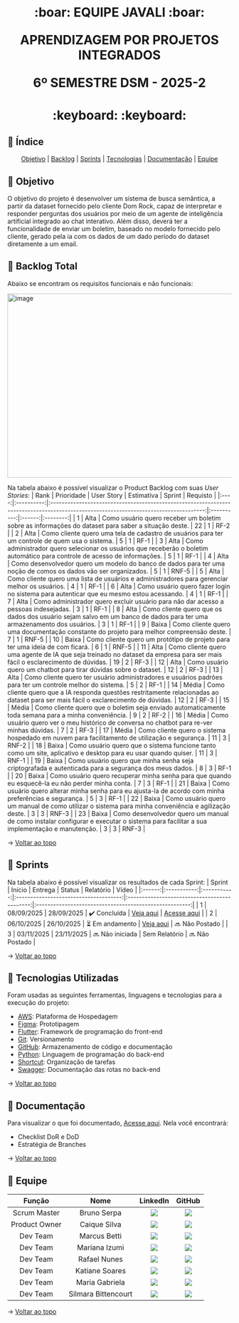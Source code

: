 <span id="topo">
<h1 align='center'>
:boar: EQUIPE JAVALI :boar:

APRENDIZAGEM POR PROJETOS INTEGRADOS

6º SEMESTRE DSM - 2025-2
</h1>
<h1 align='center'> :keyboard:  :keyboard: </h1>

## :mag_right: Índice
<p align='center'>
    <a href="#objetivo">Objetivo</a> | 
    <a href="#backlog">Backlog</a> |
    <a href="#sprints">Sprints</a> |
    <a href="#tecnologias">Tecnologias</a> | <!-- 
    <a href="#estrutura">Estrutura</a> |
    <a href="#execucao">Execução</a> |
    <a href="#teste">Teste</a> | -->
    <a href="#documentacao">Documentação</a> |
    <a href="#equipe">Equipe</a> 
</p>

<span id="objetivo">

## :dart: Objetivo
O objetivo do projeto é desenvolver um sistema de busca semântica, a partir da dataset fornecido pelo cliente Dom Rock, capaz de interpretar e responder perguntas dos usuários por meio de um agente de inteligência artificial integrado ao chat interativo. Além disso, deverá ter a funcionalidade de enviar um boletim, baseado no modelo fornecido pelo cliente, gerado pela ia com os dados de um dado período do dataset diretamente a um email.

<span id="backlog">

## :ledger: Backlog Total

Abaixo se encontram os requisitos funcionais e não funcionais:

<img width="851" height="413" alt="image" src="https://github.com/user-attachments/assets/cbffae00-2ebc-4945-b67b-1f13544eca40" />

Na tabela abaixo é possível visualizar o Product Backlog com suas *User Stories*:
| Rank | Prioridade |                                                              User Story                                                              | Estimativa | Sprint | Requisto |
|:----:|:----------:|:------------------------------------------------------------------------------------------------------------------------------------:|:----------:|:------:|:--------:|
|  1   |    Alta    |                  Como usuário quero receber um boletim sobre as informações do dataset para saber a situação deste.                  |     22     |   1    |   RF-2   |
|  2   |    Alta    |                   Como cliente quero uma tela de cadastro de usuários para ter um controle de quem usa o sistema.                    |     5      |   1    |   RF-1   |
|  3   |    Alta    |      Como administrador quero selecionar os usuários que receberão o boletim automático para controle de acesso de informações.      |     5      |   1    |   RF-1   |
|  4   |    Alta    |            Como desenvolvedor quero um modelo do banco de dados para ter uma noção de comos os dados vão ser organizados.            |     5      |   1    |  RNF-5   |
|  5   |    Alta    |                    Como cliente quero uma lista de usuários e administradores para gerenciar melhor os usuários.                     |     4      |   1    |   RF-1   |
|  6   |    Alta    |                       Como usuário quero fazer login no sistema para autenticar que eu mesmo estou acessando.                        |     4      |   1    |   RF-1   |
|  7   |    Alta    |                         Como administrador quero excluir usuário para não dar acesso a pessoas indesejadas.                          |     3      |   1    |   RF-1   |
|  8   |    Alta    |        Como cliente quero que os dados dos usuário sejam salvo em um banco de dados para ter uma armazenamento dos usuários.         |     3      |   1    |   RF-1   |
|  9   |   Baixa    |                       Como cliente quero uma documentação constante do projeto para melhor compreensão deste.                        |     7      |   1    |  RNF-5   |
|  10  |   Baixa    |                             Como cliente quero um protótipo de projeto para ter uma ideia de com ficará.                             |     6      |   1    |  RNF-5   |
|  11  |    Alta    |     Como cliente quero uma agente de IA que seja treinado no dataset da empresa para ser mais fácil o esclarecimento de dúvidas.     |     19     |   2    |   RF-3   |
|  12  |    Alta    |                                  Como usuário quero um chatbot para tirar dúvidas sobre o dataset.                                   |     12     |   2    |   RF-3   |
|  13  |    Alta    |              Como cliente quero ter usuário administradores e usuários padrões para ter um controle melhor do sistema.               |     5      |   2    |   RF-1   |
|  14  |   Média    | Como cliente quero que a IA responda questões restritamente relacionadas ao dataset para ser mais fácil o exclarecimento de dúvidas. |     12     |   2    |   RF-3   |
|  15  |   Média    |                 Como cliente quero que o boletim seja enviado automaticamente toda semana para a minha conveniência.                 |     9      |   2    |   RF-2   |
|  16  |   Média    |                      Como usuário quero ver o meu histórico de conversa no chatbot para re-ver minhas dúvidas.                       |     7      |   2    |   RF-3   |
|  17  |   Média    |                    Como cliente quero o sistema hospedado em nuvem para facilitamento de utilização e segurança.                     |     11     |   3    |  RNF-2   |
|  18  |   Baixa    |            Como usuário quero que o sistema funcione tanto como um site, aplicativo e desktop para eu usar quando quiser.            |     11     |   3    |  RNF-1   |
|  19  |   Baixa    |                 Como usuário quero que minha senha seja criptografada e autenticada para a segurança dos meus dados.                 |     8      |   3    |   RF-1   |
|  20  |   Baixa    |                  Como usuário quero recuperar minha senha para que quando eu esquecê-la eu não perder minha conta.                   |     7      |   3    |   RF-1   |
|  21  |   Baixa    |                Como usuário quero alterar minha senha para eu ajusta-la de acordo com minha preferências e segurança.                |     5      |   3    |   RF-1   |
|  22  |   Baixa    |                 Como usuário quero um manual de como utilizar o sistema para minha conveniência e agilização deste.                  |     3      |   3    |  RNF-3   |
|  23  |   Baixa    | Como desenvolvedor quero um manual de como instalar configurar e executar o sistema para facilitar a sua implementação e manutenção. |     3      |   3    |  RNF-3   |

→ [Voltar ao topo](#topo)

<span id="sprints">
    
## :pushpin: Sprints
Na tabela abaixo é possível visualizar os resultados de cada Sprint:
| Sprint |   Início    |    Entrega  |                Status                 |                  Relatório                   |                          Vídeo                         |
|:------:|:-----------:|:-----------:|:-------------------------------------:|:--------------------------------------------:|:------------------------------------------------------:|
|   1    | 08/09/2025  |  28/09/2025 |     :heavy_check_mark: Concluída      | <a href="documentação/sprint1">Veja aqui</a> | <a href="https://youtu.be/DA4M8VQmLi8">Acesse aqui</a> |
|   2    | 06/10/2025  |  26/10/2025 | :hourglass_flowing_sand: Em andamento | <a href="documentação/sprint2">Veja aqui</a> |                   :soon: Não Postado                   |
|   3    | 03/11/2025  |  23/11/2025 |          :soon: Não iniciada          |                Sem Relatório                 |                   :soon: Não Postado                   |

→ [Voltar ao topo](#topo)

<span id="tecnologias">

## :toolbox: Tecnologias Utilizadas
Foram usadas as seguintes ferramentas, linguagens e tecnologias para a execução do projeto:
- [AWS](https://aws.amazon.com): Plataforma de Hospedagem
- [Figma](https://www.figma.com): Prototipagem
- [Flutter](https://flutter.dev): Framework de programação do front-end
- [Git](https://git-scm.com): Versionamento
- [GitHub](https://github.com): Armazenamento de código e documentação
- [Python](https://www.python.org): Linguagem de programação do back-end
- [Shortcut](https://app.shortcut.com): Organização de tarefas
- [Swagger](https://swagger.io): Documentação das rotas no back-end

→ [Voltar ao topo](#topo)

<!-- <span id="estrutura">

## 🏗️  Estrutura do Projeto

→ [Voltar ao topo](#topo)

<!-- <span id="execucao">

## :gear: Instruções para Executar o Projeto 

→ [Voltar ao topo](#topo)

<!-- <span id="teste">

## 🧪 Instruções para Testar o Projeto 

→ [Voltar ao topo](#topo) -->

<span id="documentacao">

## :pencil: Documentação
Para visualizar o que foi documentado, <a href="documentação">Acesse aqui</a>. Nela você encontrará:
- Checklist DoR e DoD
- Estratégia de Branches
<!-- - Manual de Usuário
- Manual de Instalação -->

→ [Voltar ao topo](#topo)

<span id="equipe">

## :busts_in_silhouette: Equipe
|     Função    |         Nome        |                                                                                                        LinkedIn                                                                                                         |                                                                                    GitHub                                                                                    |
| :-----------: | :-----------------: | :---------------------------------------------------------------------------------------------------------------------------------------------------------------------------------------------------------------------: | :--------------------------------------------------------------------------------------------------------------------------------------------------------------------------: |
| Scrum Master  |     Bruno Serpa     |           <a href="https://www.linkedin.com/in/brunoserpa" target="_blank"><img src="https://img.shields.io/badge/-LinkedIn-%230077B5?style=for-the-badge&logo=linkedin&logoColor=white" target="_blank"></a>           |      <a href="https://github.com/BrunoSerpa" target="_blank"><img src="https://img.shields.io/badge/GitHub-100000?style=for-the-badge&logo=github&logoColor=white"></a>      |
| Product Owner |    Caique Silva     |       <a href="https://www.linkedin.com/in/caiquepastelsilva" target="_blank"><img src="https://img.shields.io/badge/-LinkedIn-%230077B5?style=for-the-badge&logo=linkedin&logoColor=white" target="_blank"></a>        | <a href="https://github.com/PasteldePaodeCoxinha" target="_blank"><img src="https://img.shields.io/badge/GitHub-100000?style=for-the-badge&logo=github&logoColor=white"></a> |
|   Dev Team    |    Marcus Betti     |     <a href="https://www.linkedin.com/in/marcus-betti-715b6614a" target="_blank"><img src="https://img.shields.io/badge/-LinkedIn-%230077B5?style=for-the-badge&logo=linkedin&logoColor=white" target="_blank"></a>     |      <a href="https://github.com/marcusvbe" target="_blank"><img src="https://img.shields.io/badge/GitHub-100000?style=for-the-badge&logo=github&logoColor=white"></a>       |
|   Dev Team    |   Mariana Izumi     |         <a href="https://www.linkedin.com/in/mariana-izumi" target="_blank"><img src="https://img.shields.io/badge/-LinkedIn-%230077B5?style=for-the-badge&logo=linkedin&logoColor=white" target="_blank"></a>          |      <a href="https://github.com/MariMiks/" target="_blank"><img src="https://img.shields.io/badge/GitHub-100000?style=for-the-badge&logo=github&logoColor=white"></a>       |
|   Dev Team    |    Rafael Nunes     |       <a href="https://www.linkedin.com/in/rafael-nunes-silva" target="_blank"><img src="https://img.shields.io/badge/-LinkedIn-%230077B5?style=for-the-badge&logo=linkedin&logoColor=white" target="_blank"></a>       |  <a href="https://github.com/Rafael-Nunes-Silva" target="_blank"><img src="https://img.shields.io/badge/GitHub-100000?style=for-the-badge&logo=github&logoColor=white"></a>  |
|   Dev Team    |   Katiane Soares    |    <a href="https://www.linkedin.com/in/katiane-soares-4b8193245" target="_blank"><img src="https://img.shields.io/badge/-LinkedIn-%230077B5?style=for-the-badge&logo=linkedin&logoColor=white" target="_blank"></a>    |     <a href="https://github.com/Katianefatec" target="_blank"><img src="https://img.shields.io/badge/GitHub-100000?style=for-the-badge&logo=github&logoColor=white"></a>     |
|   Dev Team    |   Maria Gabriela    | <a href="https://www.linkedin.com/in/maria-gabrieia-mello-3819a9270" target="_blank"><img src="https://img.shields.io/badge/-LinkedIn-%230077B5?style=for-the-badge&logo=linkedin&logoColor=white" target="_blank"></a> |  <a href="https://github.com/MariaGabrielaMello" target="_blank"><img src="https://img.shields.io/badge/GitHub-100000?style=for-the-badge&logo=github&logoColor=white"></a>  |
|   Dev Team    | Silmara Bittencourt | <a href="https://www.linkedin.com/in/silmara-bittencourt-243478214" target="_blank"><img src="https://img.shields.io/badge/-LinkedIn-%230077B5?style=for-the-badge&logo=linkedin&logoColor=white" target="_blank"></a>  |     <a href="https://github.com/SBittencourt" target="_blank"><img src="https://img.shields.io/badge/GitHub-100000?style=for-the-badge&logo=github&logoColor=white"></a>     |

→ [Voltar ao topo](#topo)
